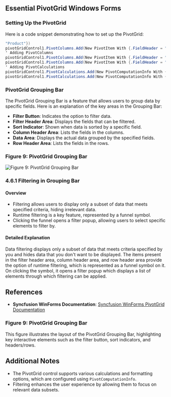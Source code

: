 <!--
source: image
domain: syncfusion-sdk
task: pdf-ocr-to-markdown
language: en (keep original; do not translate)
source_filename: page_028.jpeg
document_name: PivotGrid
page_number: 028
page_id: PivotGrid#page_028
product: Syncfusion Winforms
version: 11.4.0.26
timestamp: 2025-08-09T07:54:07Z
fidelity: lossless
-->

## Essential PivotGrid Windows Forms

### Setting Up the PivotGrid

Here is a code snippet demonstrating how to set up the PivotGrid:

```csharp
"Product"})
pivotGridControl1.PivotColumns.Add(New PivotItem With {.FieldHeader = "Date"})
' Adding PivotColumns
pivotGridControl1.PivotColumns.Add(New PivotItem With {.FieldHeader = "Country"})
pivotGridControl1.PivotColumns.Add(New PivotItem With {.FieldHeader = "State"})
' Adding PivotCalculations
pivotGridControl1.PivotCalculations.Add(New PivotComputationInfo With {.FieldName="Amount", .Format="C"})
pivotGridControl1.PivotCalculations.Add(New PivotComputationInfo With {.FieldName = "Quantity", .Format = "#,#0"})
```

### PivotGrid Grouping Bar

The PivotGrid Grouping Bar is a feature that allows users to group data by specific fields. Here is an explanation of the key areas in the Grouping Bar:

- **Filter Button**: Indicates the option to filter data.
- **Filter Header Area**: Displays the fields that can be filtered.
- **Sort Indicator**: Shown when data is sorted by a specific field.
- **Column Header Area**: Lists the fields in the columns.
- **Data Area**: Displays the actual data grouped by the specified fields.
- **Row Header Area**: Lists the fields in the rows.

### Figure 9: PivotGrid Grouping Bar

![Figure 9: PivotGrid Grouping Bar](https://example.com/figure9.png)

### 4.6.1 Filtering in Grouping Bar

#### Overview
- Filtering allows users to display only a subset of data that meets specified criteria, hiding irrelevant data.
- Runtime filtering is a key feature, represented by a funnel symbol.
- Clicking the funnel opens a filter popup, allowing users to select specific elements to filter by.

#### Detailed Explanation
Data filtering displays only a subset of data that meets criteria specified by you and hides data that you don't want to be displayed. The items present in the filter header area, column header area, and row header area provide the option of runtime filtering, which is represented as a funnel symbol on it. On clicking the symbol, it opens a filter popup which displays a list of elements through which filtering can be applied.

## References

- **Syncfusion WinForms Documentation**: [Syncfusion WinForms PivotGrid Documentation](https://www.syncfusion.com/documentation/windowsforms/pivotgrid/)

### Figure 9: PivotGrid Grouping Bar
This figure illustrates the layout of the PivotGrid Grouping Bar, highlighting key interactive elements such as the filter button, sort indicators, and headers/rows.

## Additional Notes
- The PivotGrid control supports various calculations and formatting options, which are configured using `PivotComputationInfo`.
- Filtering enhances the user experience by allowing them to focus on relevant data subsets.

<!-- tags: [syncfusion, pivotgrid, filtering, winforms, data grouping, runtime filtering] keywords: [pivotgrid, grouping, filtering, runtime filtering, filter button, filter header, filter popup, data area, row header, column header] -->